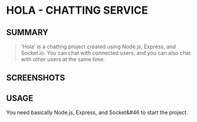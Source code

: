 # HOLA - CHATTING SERVICE
## SUMMARY

>'Hola' is a chatting project created using Node.js, Express, and Socket&#46;io. You  can chat with connected users, and you can also chat with other users at the same time.

## SCREENSHOTS


## USAGE
You need basically Node.js, Express, and Socket&#46 to start the project.